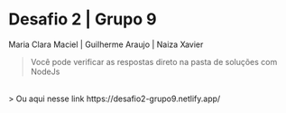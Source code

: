 # Desafio 2 | Grupo 9
Maria Clara Maciel | Guilherme Araujo | Naiza Xavier

> Você pode verificar as respostas direto na pasta de soluções com NodeJs 
<br>
> Ou aqui nesse link https://desafio2-grupo9.netlify.app/ 


